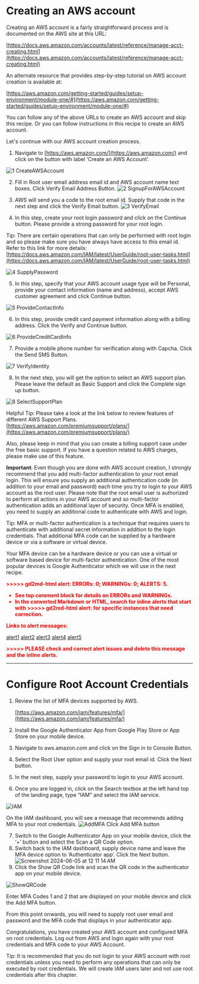 # **Creating an AWS account**

Creating an AWS account is a fairly straightforward process and is documented on the AWS site at this URL:

[https://docs.aws.amazon.com/accounts/latest/reference/manage-acct-creating.html](https://docs.aws.amazon.com/accounts/latest/reference/manage-acct-creating.html)

An alternate resource that provides step-by-step tutorial on AWS account creation is available at:

[https://aws.amazon.com/getting-started/guides/setup-environment/module-one/#](https://aws.amazon.com/getting-started/guides/setup-environment/module-one/#)

You can follow any of the above URLs to create an AWS account and skip this recipe. Or you can follow instructions in this recipe to create an AWS account.

Let's continue with our AWS account creation process. 



1. Navigate to [https://aws.amazon.com/](https://aws.amazon.com/)  and click on the button with label ‘Create an AWS Account’.
    
![1  CreateAWSAccount](https://github.com/bpb-aws-book/bpb-aws-book/assets/171321045/911c8bc5-b9f0-4a73-9e02-9eaa915506e1)

2. Fill in Root user email address email id and AWS account name text boxes. Click Verify Email Address Button.
![2  SignupForAWSAccount](https://github.com/bpb-aws-book/bpb-aws-book/assets/171321045/0114fc54-b2f9-4b3c-9ab4-f346676752c3)

3. AWS will send you a code to the root email id. Supply that code in the next step and click the Verify Email button.
![3  VerifyEmail](https://github.com/bpb-aws-book/bpb-aws-book/assets/171321045/31ddc447-bfce-432e-8a13-450cc2e3ac98)

4. In this step, create your root login password and click on the Continue button. Please provide a strong password for your root login. 

Tip: There are certain operations that can only be performed with root login and so please make sure you have always have access to this email id. Refer to this link for more details: [https://docs.aws.amazon.com/IAM/latest/UserGuide/root-user-tasks.html](https://docs.aws.amazon.com/IAM/latest/UserGuide/root-user-tasks.html)

![4  SupplyPassword](https://github.com/bpb-aws-book/bpb-aws-book/assets/171321045/47aeb896-842c-4827-a0ac-8e8354063c15)

5. In this step, specify that your AWS account usage type will be Personal, provide your contact information (name and address), accept AWS customer agreement and click Continue button.

![5  ProvideContactInfo](https://github.com/bpb-aws-book/bpb-aws-book/assets/171321045/a124964b-8d2d-49f5-a1f6-288e2b7af104)

6.  In this step, provide credit card payment information along with a billing address. Click the Verify and Continue button.

![6  ProvideCreditCardInfo](https://github.com/bpb-aws-book/bpb-aws-book/assets/171321045/ba78ab5b-2675-4bc9-af9c-4a6063eebf1c)

7. Provide a mobile phone number for verification along with Capcha. Click the Send SMS Button.

![7  VerifyIdentity](https://github.com/bpb-aws-book/bpb-aws-book/assets/171321045/405c4b06-92e8-4e29-b6b6-86db8cba650f)

8. In the next step, you will get the option to select an AWS support plan. Please leave the default as Basic Support and click the Complete sign up button.

![8  SelectSupportPlan](https://github.com/bpb-aws-book/bpb-aws-book/assets/171321045/46e36599-7d67-44bb-8422-94e8cb14e5a6)

Helpful Tip:
Please take a look at the link below to review features of different AWS Support Plans.
[https://aws.amazon.com/premiumsupport/plans/](https://aws.amazon.com/premiumsupport/plans/)

Also, please keep in mind that you can create a billing support case under the free basic support. If you have a question related to AWS charges, please make use of this feature.

**Important**: Even though you are done with AWS account creation, I strongly recommend that you add multi-factor authentication to your root email login. This will ensure you supply an additional authentication code (in addition to your email and password) each time you try to login to your AWS account as the root user. Please note that the root email user is authorized to perform all actions in your AWS account and so multi-factor authentication adds an additional layer of security. Once MFA is enabled, you need to supply an additional code to authenticate with AWS and login.

Tip: MFA or multi-factor authentication is a technique that requires users to authenticate with additional secret information in addition to the login credentials. That additional MFA code can be supplied by a hardware device or via a software or virtual device. 

Your MFA device can be a hardware device or you can use a virtual or software based device for multi-factor authentication. One of the most popular devices is Google Authenticator which we will use in the next recipe. 

<!-----

You have some errors, warnings, or alerts. If you are using reckless mode, turn it off to see inline alerts.
* ERRORs: 0
* WARNINGs: 0
* ALERTS: 5

Conversion time: 1.007 seconds.


Using this Markdown file:

1. Paste this output into your source file.
2. See the notes and action items below regarding this conversion run.
3. Check the rendered output (headings, lists, code blocks, tables) for proper
   formatting and use a linkchecker before you publish this page.

Conversion notes:

* Docs to Markdown version 1.0β36
* Tue Jun 04 2024 23:53:13 GMT-0700 (PDT)
* Source doc: Untitled document
* This document has images: check for >>>>>  gd2md-html alert:  inline image link in generated source and store images to your server. NOTE: Images in exported zip file from Google Docs may not appear in  the same order as they do in your doc. Please check the images!

----->


<p style="color: red; font-weight: bold">>>>>>  gd2md-html alert:  ERRORs: 0; WARNINGs: 0; ALERTS: 5.</p>
<ul style="color: red; font-weight: bold"><li>See top comment block for details on ERRORs and WARNINGs. <li>In the converted Markdown or HTML, search for inline alerts that start with >>>>>  gd2md-html alert:  for specific instances that need correction.</ul>

<p style="color: red; font-weight: bold">Links to alert messages:</p><a href="#gdcalert1">alert1</a>
<a href="#gdcalert2">alert2</a>
<a href="#gdcalert3">alert3</a>
<a href="#gdcalert4">alert4</a>
<a href="#gdcalert5">alert5</a>

<p style="color: red; font-weight: bold">>>>>> PLEASE check and correct alert issues and delete this message and the inline alerts.<hr></p>



# **Configure Root Account Credentials**

1. Review the list of MFA devices supported by AWS.

    [https://aws.amazon.com/iam/features/mfa/](https://aws.amazon.com/iam/features/mfa/)

2. Install the Google Authenticator App from Google Play Store or App Store on your mobile device.
3. Navigate to aws.amazon.com and click on the Sign in to Console Button.
4. Select the Root User option and supply your root email id. Click the Next button.
5. In the next step, supply your password to login to your AWS account.
6. Once you are logged in, click on the Search textbox at the left hand top of the landing page, type “IAM” and select the IAM service.

![IAM](https://github.com/bpb-aws-book/bpb-aws-book/assets/171321045/549ec5f8-a175-4614-b408-94196c69b22d)

On the IAM dashboard, you will see a message that recommends adding MFA to your root credentials.
![AddMFA](https://github.com/bpb-aws-book/bpb-aws-book/assets/171321045/7e834cb9-a388-4799-8a0a-d033aea8fb06)
Click Add MFA button

7. Switch to the Google Authenticator App on your mobile device, click the ‘+’ button and select the Scan a QR Code option.
8. Switch back to the IAM dashboard, supply device name and leave the MFA device option to ‘Authenticator app’. Click the Next button.
![Screenshot 2024-06-05 at 12 11 14 AM](https://github.com/bpb-aws-book/bpb-aws-book/assets/171321045/b4a88b2d-c183-4796-a0c5-983bc17cf6ec)
9. Click the Show QR Code link and scan the QR code in the authenticator app on your mobile device.

![ShowQRCode](https://github.com/bpb-aws-book/bpb-aws-book/assets/171321045/4afff6ac-506d-4077-9357-35f1c01699eb)

Enter MFA Codes 1 and 2 that are displayed on your mobile device and click the Add MFA button. 

From this point onwards, you will need to supply root user email and password and the MFA code that displays in your authenticator app.

Congratulations, you have created your AWS account and configured MFA on root credentials. Log out from AWS and login again with your root credentials and MFA code to your AWS Account.

Tip: It is recommended that you do not login to your AWS account with root credentials unless you need to perform any operations that can only be executed by root credentials. We will create IAM users later and not use root credentials after this chapter.




